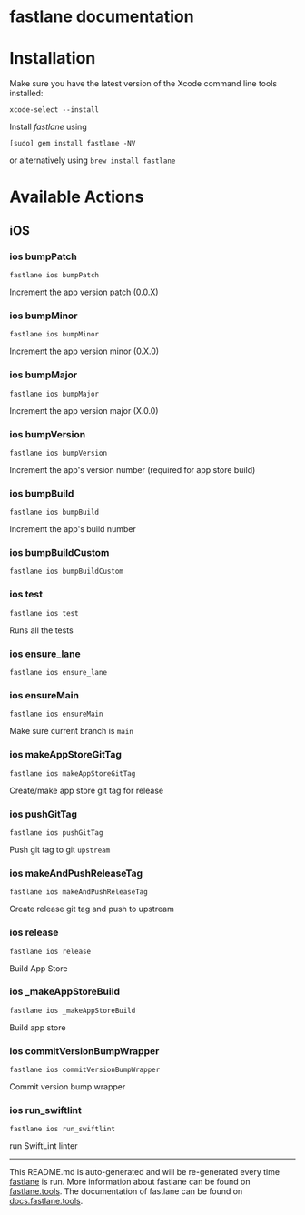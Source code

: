 fastlane documentation
================
# Installation

Make sure you have the latest version of the Xcode command line tools installed:

```
xcode-select --install
```

Install _fastlane_ using
```
[sudo] gem install fastlane -NV
```
or alternatively using `brew install fastlane`

# Available Actions
## iOS
### ios bumpPatch
```
fastlane ios bumpPatch
```
Increment the app version patch (0.0.X)
### ios bumpMinor
```
fastlane ios bumpMinor
```
Increment the app version minor (0.X.0)
### ios bumpMajor
```
fastlane ios bumpMajor
```
Increment the app version major (X.0.0)
### ios bumpVersion
```
fastlane ios bumpVersion
```
Increment the app's version number (required for app store build)
### ios bumpBuild
```
fastlane ios bumpBuild
```
Increment the app's build number
### ios bumpBuildCustom
```
fastlane ios bumpBuildCustom
```

### ios test
```
fastlane ios test
```
Runs all the tests
### ios ensure_lane
```
fastlane ios ensure_lane
```

### ios ensureMain
```
fastlane ios ensureMain
```
Make sure current branch is `main`
### ios makeAppStoreGitTag
```
fastlane ios makeAppStoreGitTag
```
Create/make app store git tag for release
### ios pushGitTag
```
fastlane ios pushGitTag
```
Push git tag to git `upstream`
### ios makeAndPushReleaseTag
```
fastlane ios makeAndPushReleaseTag
```
Create release git tag and push to upstream
### ios release
```
fastlane ios release
```
Build App Store
### ios _makeAppStoreBuild
```
fastlane ios _makeAppStoreBuild
```
Build app store
### ios commitVersionBumpWrapper
```
fastlane ios commitVersionBumpWrapper
```
Commit version bump wrapper
### ios run_swiftlint
```
fastlane ios run_swiftlint
```
run SwiftLint linter

----

This README.md is auto-generated and will be re-generated every time [fastlane](https://fastlane.tools) is run.
More information about fastlane can be found on [fastlane.tools](https://fastlane.tools).
The documentation of fastlane can be found on [docs.fastlane.tools](https://docs.fastlane.tools).

